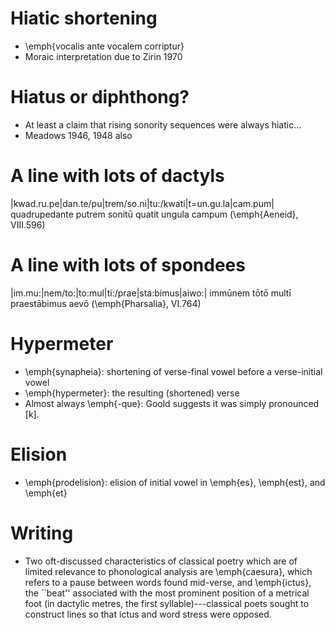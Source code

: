 Hiatic shortening
=================

* \emph{vocalis ante vocalem corriptur}
* Moraic interpretation due to Zirin 1970

Hiatus or diphthong?
====================

* At least a claim that rising sonority sequences were always hiatic...
* Meadows 1946, 1948 also

A line with lots of dactyls
===========================

|kwad.ru.pe|dan.te/pu|trem/so.ni|tu:/kwati|t=un.gu.la|cam.pum|
quadrupedante      putrem  sonitū    quatit  ungula   campum   (\emph{Aeneid}, VIII.596)

A line with lots of spondees
============================

|im.mu:|nem/to:|to:mul|ti:/prae|sta:bimus|aiwo:|
immūnem     tōtō   multī   praestābimus   aevō    (\emph{Pharsalia}, VI.764)

Hypermeter
==========
* \emph{synapheia}: shortening of verse-final vowel before a verse-initial vowel
* \emph{hypermeter}: the resulting (shortened) verse
* Almost always \emph{-que}: Goold suggests it was simply pronounced [k].

Elision
=======
* \emph{prodelision}: elision of initial vowel in \emph{es}, \emph{est}, and \emph{et}

Writing
=======

* Two oft-discussed characteristics of classical poetry which are of limited relevance to phonological analysis are \emph{caesura}, which refers to a pause between words found mid-verse, and \emph{ictus}, the ``beat'' associated with the most prominent position of a metrical foot (in dactylic metres, the first syllable)---classical poets sought to construct lines so that ictus and word stress were opposed.
